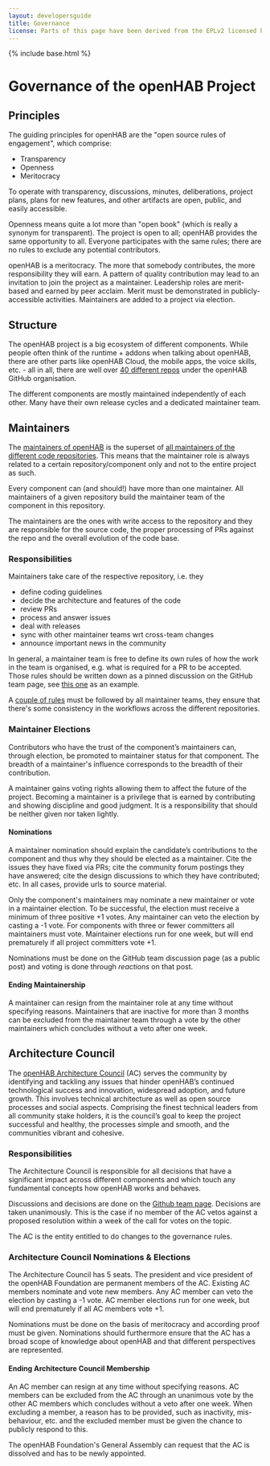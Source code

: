 ```yaml
---
layout: developersguide
title: Governance
license: Parts of this page have been derived from the EPLv2 licensed https://www.eclipse.org/projects/handbook
---
```


{% include base.html %}

# Governance of the openHAB Project

## Principles

The guiding principles for openHAB are the "open source rules of engagement", which comprise:
- Transparency
- Openness
- Meritocracy

To operate with transparency, discussions, minutes, deliberations, project plans, plans for new features, and other artifacts are open, public, and easily accessible.

Openness means quite a lot more than "open book" (which is really a synonym for transparent). The project is open to all; openHAB provides the same opportunity to all. Everyone participates with the same rules; there are no rules to exclude any potential contributors.

openHAB is a meritocracy. The more that somebody contributes, the more responsibility they will earn. A pattern of quality contribution may lead to an invitation to join the project as a maintainer. Leadership roles are merit-based and earned by peer acclaim. Merit must be demonstrated in publicly-accessible activities. Maintainers are added to a project via election.

## Structure

The openHAB project is a big ecosystem of different components.
While people often think of the runtime + addons when talking about openHAB, there are other parts like openHAB Cloud, the mobile apps, the voice skills, etc. - all in all, there are well over [40 different repos](https://github.com/openhab) under the openHAB GitHub organisation.

The different components are mostly maintained independently of each other. Many have their own release cycles and a dedicated maintainer team.

## Maintainers

The [maintainers of openHAB](https://github.com/orgs/openhab/teams/maintainers) is the superset of [all maintainers of the different code repositories](https://github.com/orgs/openhab/teams/maintainers/teams).
This means that the maintainer role is always related to a certain repository/component only and not to the entire project as such.

Every component can (and should!) have more than one maintainer. All maintainers of a given repository build the maintainer team of the component in this repository.

The maintainers are the ones with write access to the repository and they are responsible for the source code, the proper processing of PRs against the repo and the overall evolution of the code base.

### Responsibilities

Maintainers take care of the respective repository, i.e. they
- define coding guidelines
- decide the architecture and features of the code
- review PRs
- process and answer issues
- deal with releases
- sync with other maintainer teams wrt cross-team changes
- announce important news in the community

In general, a maintainer team is free to define its own rules of how the work in the team is organised, e.g. what is required for a PR to be accepted. Those rules should be written down as a pinned discussion on the GitHub team page, see [this one](https://github.com/orgs/openhab/teams/2-x-add-ons-maintainers) as an example.

A [couple of rules](https://github.com/orgs/openhab/teams/maintainers/discussions/1) must be followed by all maintainer teams, they ensure that there's some consistency in the workflows across the different repositories.

### Maintainer Elections

Contributors who have the trust of the component’s maintainers can, through election, be promoted to maintainer status for that component. The breadth of a maintainer's influence corresponds to the breadth of their contribution.

A maintainer gains voting rights allowing them to affect the future of the project. Becoming a maintainer is a privilege that is earned by contributing and showing discipline and good judgment. It is a responsibility that should be neither given nor taken lightly.

#### Nominations

A maintainer nomination should explain the candidate’s contributions to the component and thus why they should be elected as a maintainer. Cite the issues they have fixed via PRs; cite the community forum postings they have answered; cite the design discussions to which they have contributed; etc. In all cases, provide urls to source material.

Only the component's maintainers may nominate a new maintainer or vote in a maintainer election. To be successful, the election must receive a minimum of three positive +1 votes. Any maintainer can veto the election by casting a -1 vote. For components with three or fewer committers all maintainers must vote. Maintainer elections run for one week, but will end prematurely if all project committers vote +1.

Nominations must be done on the GitHub team discussion page (as a public post) and voting is done through _reactions_ on that post.

#### Ending Maintainership

A maintainer can resign from the maintainer role at any time without specifying reasons.
Maintainers that are inactive for more than 3 months can be excluded from the maintainer team through a vote by the other maintainers which concludes without a veto after one week.

## Architecture Council

The [openHAB Architecture Council](https://github.com/orgs/openhab/teams/architecture-council) (AC) serves the community by identifying and tackling any issues that hinder openHAB’s continued technological success and innovation, widespread adoption, and future growth.
This involves technical architecture as well as open source processes and social aspects.
Comprising the finest technical leaders from all community stake holders, it is the council’s goal to keep the project successful and healthy, the processes simple and smooth, and the communities vibrant and cohesive.

### Responsibilities

The Architecture Council is responsible for all decisions that have a significant impact across different components and which touch any fundamental concepts how openHAB works and behaves.

Discussions and decisions are done on the [Github team page](https://github.com/orgs/openhab/teams/architecture-council).
Decisions are taken unanimously.
This is the case if no member of the AC vetos against a proposed resolution within a week of the call for votes on the topic.

The AC is the entity entitled to do changes to the governance rules.

### Architecture Council Nominations & Elections

The Architecture Council has 5 seats.
The president and vice president of the openHAB Foundation are permanent members of the AC.
Existing AC members nominate and vote new members.
Any AC member can veto the election by casting a -1 vote.
AC member elections run for one week, but will end prematurely if all AC members vote +1.

Nominations must be done on the basis of meritocracy and according proof must be given.
Nominations should furthermore ensure that the AC has a broad scope of knowledge about openHAB and that different perspectives are represented.

#### Ending Architecture Council Membership

An AC member can resign at any time without specifying reasons.
AC members can be excluded from the AC through an unanimous vote by the other AC members which concludes without a veto after one week.
When excluding a member, a reason has to be provided, such as inactivity, mis-behaviour, etc. and the excluded member must be given the chance to publicly respond to this.

The openHAB Foundation's General Assembly can request that the AC is dissolved and has to be newly appointed.
